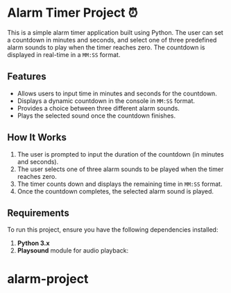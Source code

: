 # Alarm Timer Project ⏰

This is a simple alarm timer application built using Python. The user can set a countdown in minutes and seconds, and select one of three predefined alarm sounds to play when the timer reaches zero. The countdown is displayed in real-time in a `MM:SS` format. 

## Features
- Allows users to input time in minutes and seconds for the countdown.
- Displays a dynamic countdown in the console in `MM:SS` format.
- Provides a choice between three different alarm sounds.
- Plays the selected sound once the countdown finishes.

## How It Works
1. The user is prompted to input the duration of the countdown (in minutes and seconds).
2. The user selects one of three alarm sounds to be played when the timer reaches zero.
3. The timer counts down and displays the remaining time in `MM:SS` format.
4. Once the countdown completes, the selected alarm sound is played.

## Requirements
To run this project, ensure you have the following dependencies installed:

1. **Python 3.x**
2. **Playsound** module for audio playback:
   
# alarm-project
